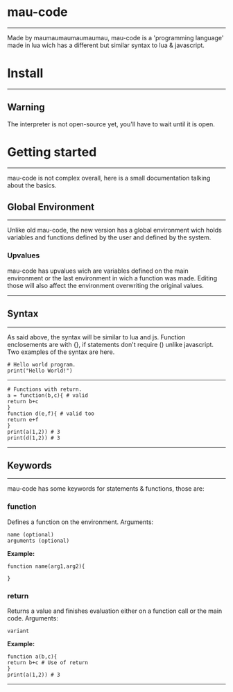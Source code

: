 
# mau-code
---
Made by maumaumaumaumaumau,
mau-code is a 'programming language' made in lua wich has a different but similar syntax to lua & javascript.



# Install
---
## Warning
The interpreter is not open-source yet, you'll have to wait until it is open.


# Getting started
---

mau-code is not complex overall, here is a small documentation talking about the basics.

## Global Environment
---

Unlike old mau-code, the new version has a global environment wich holds variables and functions defined by the user and defined by the system.

### Upvalues

mau-code has upvalues wich are variables defined on the main environment or the last environment in wich a function was made. Editing those will also affect the environment overwriting the original values.


---

## Syntax

---
As said above, the syntax will be similar to lua and js. Function enclosements are with {}, if statements don't require () unlike javascript.
Two examples of the syntax are here.

```
# Hello world program.
print("Hello World!")
```
---
```
# Functions with return.
a = function(b,c){ # valid
return b+c
} 
function d(e,f){ # valid too 
return e+f
}
print(a(1,2)) # 3
print(d(1,2)) # 3
```

---

## Keywords
---
mau-code has some keywords for  statements & functions, those are:

### function

Defines a function on the environment.
Arguments:
```
name (optional)
arguments (optional)
```

**Example:**
```
function name(arg1,arg2){

}
```

### return

Returns a value and finishes evaluation either on a function call or the main code.
Arguments:
```
variant
```

**Example:**
```
function a(b,c){
return b+c # Use of return
}
print(a(1,2)) # 3
```


---
